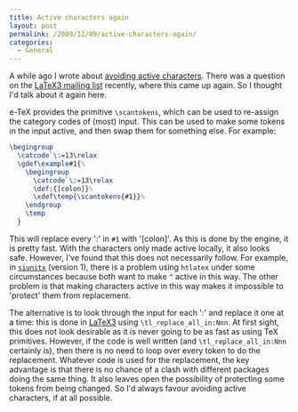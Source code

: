 ```yaml
---
title: Active characters again
layout: post
permalink: /2009/12/09/active-characters-again/
categories:
  - General
---
```

A while ago I wrote about [avoiding active characters](/2009/07/04/avoiding-active-characters/). There was a question on the [LaTeX3 mailing list](http://listserv.uni-heidelberg.de/cgi-bin/wa?A0=latex-l) recently, where this came up again. So I thought I'd talk about it again here.

e-TeX provides the primitive `\scantokens`, which can be used to re-assign the category codes of (most) input. This can be used to make some tokens in the input active, and then swap them for something else. For example:

<!-- {% raw %} -->
```latex
\begingroup
  \catcode`\:=13\relax
  \gdef\example#1{%
    \begingroup
      \catcode`\:=13\relax
      \def:{[colon]}%
      \xdef\temp{\scantokens{#1}}%
    \endgroup
    \temp
  }
```
<!-- {% endraw %} -->

This will replace every ':' in `#1` with '[colon]'. As this is done by the engine, it is pretty fast. With the characters only made active locally, it also looks safe. However, I've found that this does not necessarily follow. For example, in [`siunitx`](https://ctan.org/pkg/siunitx) (version 1), there is a problem using `htlatex` under some circumstances because both want to make `^` active in this way. The other problem is that making characters active in this way makes it impossible to 'protect' them from replacement.

The alternative is to look through the input for each ':' and replace it one at a time: this is done in [LaTeX3](https://www.latex-project.org/latex3.html) using `\tl_replace_all_in:Nnn`. At first sight, this does not look desirable as it is never going to be as fast as using TeX primitives. However, if the code is well written (and `\tl_replace_all_in:Nnn` certainly is), then there is no need to loop over every token to do the replacement. Whatever code is used for the replacement, the key advantage is that there is no chance of a clash with different packages doing the same thing. It also leaves open the possibility of protecting some tokens from being changed. So I'd always favour avoiding active characters, if at all possible.
